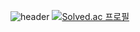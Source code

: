 ![header](https://capsule-render.vercel.app/api?type=Rounded&color=auto&height=300&section=header&text=Hello%20myrepo&fontSize=90)
[![Solved.ac
프로필](http://mazassumnida.wtf/api/v2/generate_badge?boj=yg2356)](https://solved.ac/yg2356)
<!--
**yg2356/yg2356** is a ✨ _special_ ✨ repository because its `README.md` (this file) appears on your GitHub profile.

Here are some ideas to get you started:

- 🔭 I’m currently working on ...
- 🌱 I’m currently learning ...
- 👯 I’m looking to collaborate on ...
- 🤔 I’m looking for help with ...
- 💬 Ask me about ...
- 📫 How to reach me: ...
- 😄 Pronouns: ...
- ⚡ Fun fact: ...
-->
